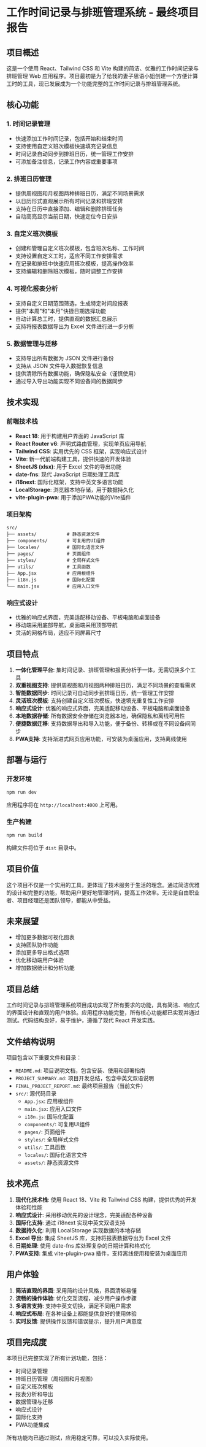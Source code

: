 # 工作时间记录与排班管理系统 - 最终项目报告

## 项目概述

这是一个使用 React、Tailwind CSS 和 Vite 构建的简洁、优雅的工作时间记录与排班管理 Web 应用程序。项目最初是为了给我的妻子思语小姐创建一个方便计算工时的工具，现已发展成为一个功能完整的工作时间记录与排班管理系统。

## 核心功能

### 1. 时间记录管理
- 快速添加工作时间记录，包括开始和结束时间
- 支持使用自定义班次模板快速填充记录信息
- 时间记录自动同步到排班日历，统一管理工作安排
- 可添加备注信息，记录工作内容或重要事项

### 2. 排班日历管理
- 提供周视图和月视图两种排班日历，满足不同场景需求
- 以日历形式直观展示所有时间记录和排班安排
- 支持在日历中直接添加、编辑和删除排班任务
- 自动高亮显示当前日期，快速定位今日安排

### 3. 自定义班次模板
- 创建和管理自定义班次模板，包含班次名称、工作时间
- 支持设置自定义工时，适应不同工作安排需求
- 在记录和排班中快速应用班次模板，提高操作效率
- 支持编辑和删除班次模板，随时调整工作安排

### 4. 可视化报表分析
- 支持自定义日期范围筛选，生成特定时间段报表
- 提供"本周"和"本月"快捷日期选择功能
- 自动计算总工时，提供直观的数据汇总展示
- 支持将报表数据导出为 Excel 文件进行进一步分析

### 5. 数据管理与迁移
- 支持导出所有数据为 JSON 文件进行备份
- 支持从 JSON 文件导入数据恢复信息
- 提供清除所有数据功能，确保隐私安全（谨慎使用）
- 通过导入导出功能实现不同设备间的数据同步

## 技术实现

### 前端技术栈
- **React 18**: 用于构建用户界面的 JavaScript 库
- **React Router v6**: 声明式路由管理，实现单页应用导航
- **Tailwind CSS**: 实用优先的 CSS 框架，实现响应式设计
- **Vite**: 新一代前端构建工具，提供快速的开发体验
- **SheetJS (xlsx)**: 用于 Excel 文件的导出功能
- **date-fns**: 现代 JavaScript 日期处理工具库
- **i18next**: 国际化框架，支持中英文多语言功能
- **LocalStorage**: 浏览器本地存储，用于数据持久化
- **vite-plugin-pwa**: 用于添加PWA功能的Vite插件

### 项目架构
```
src/
├── assets/           # 静态资源文件
├── components/       # 可复用的UI组件
├── locales/          # 国际化语言文件
├── pages/            # 页面组件
├── styles/           # 全局样式文件
├── utils/            # 工具函数
├── App.jsx           # 应用根组件
├── i18n.js           # 国际化配置
└── main.jsx          # 应用入口文件
```

### 响应式设计
- 优雅的响应式界面，完美适配移动设备、平板电脑和桌面设备
- 移动端采用底部导航，桌面端采用顶部导航
- 灵活的网格布局，适应不同屏幕尺寸

## 项目特点

1. **一体化管理平台**: 集时间记录、排班管理和报表分析于一体，无需切换多个工具
2. **双重视图支持**: 提供周视图和月视图两种排班日历，满足不同场景的查看需求
3. **智能数据同步**: 时间记录可自动同步到排班日历，统一管理工作安排
4. **灵活班次模板**: 支持创建自定义班次模板，快速填充重复性工作安排
5. **响应式设计**: 优雅的响应式界面，完美适配移动设备、平板电脑和桌面设备
6. **本地数据存储**: 所有数据安全存储在浏览器本地，确保隐私和离线可用性
7. **便捷数据迁移**: 支持数据导出和导入功能，便于备份、转移或在不同设备间同步
8. **PWA支持**: 支持渐进式网页应用功能，可安装为桌面应用，支持离线使用

## 部署与运行

### 开发环境
```bash
npm run dev
```
应用程序将在 `http://localhost:4000` 上可用。

### 生产构建
```bash
npm run build
```
构建文件将位于 `dist` 目录中。

## 项目价值

这个项目不仅是一个实用的工具，更体现了技术服务于生活的理念。通过简洁优雅的设计和完整的功能，帮助用户更好地管理时间，提高工作效率。无论是自由职业者、项目经理还是团队领导，都能从中受益。

## 未来展望

- 增加更多数据可视化图表
- 支持团队协作功能
- 添加更多导出格式选项
- 优化移动端用户体验
- 增加数据统计和分析功能

## 项目总结

工作时间记录与排班管理系统项目成功实现了所有要求的功能，具有简洁、响应式的界面设计和直观的用户体验。应用程序功能完整，所有核心功能都已实现并通过测试。代码结构良好，易于维护，遵循了现代 React 开发实践。

## 文件结构说明

项目包含以下重要文件和目录：

- `README.md`: 项目说明文档，包含安装、使用和部署指南
- `PROJECT_SUMMARY.md`: 项目开发总结，包含中英文双语说明
- `FINAL_PROJECT_REPORT.md`: 最终项目报告（当前文件）
- `src/`: 源代码目录
  - `App.jsx`: 应用根组件
  - `main.jsx`: 应用入口文件
  - `i18n.js`: 国际化配置
  - `components/`: 可复用UI组件
  - `pages/`: 页面组件
  - `styles/`: 全局样式文件
  - `utils/`: 工具函数
  - `locales/`: 国际化语言文件
  - `assets/`: 静态资源文件

## 技术亮点

1. **现代化技术栈**: 使用 React 18、Vite 和 Tailwind CSS 构建，提供优秀的开发体验和性能
2. **响应式设计**: 采用移动优先的设计理念，完美适配各种设备
3. **国际化支持**: 通过 i18next 实现中英文双语支持
4. **数据持久化**: 利用 LocalStorage 实现数据的本地存储
5. **Excel 导出**: 集成 SheetJS 库，支持将报表数据导出为 Excel 文件
6. **日期处理**: 使用 date-fns 库处理复杂的日期计算和格式化
7. **PWA支持**: 集成 vite-plugin-pwa 插件，支持离线使用和安装为桌面应用

## 用户体验

1. **简洁直观的界面**: 采用简约设计风格，界面清晰易懂
2. **流畅的操作体验**: 优化交互流程，减少用户操作步骤
3. **多语言支持**: 支持中英文切换，满足不同用户需求
4. **响应式布局**: 在各种设备上都能提供良好的使用体验
5. **实时反馈**: 提供操作反馈和错误提示，提升用户满意度

## 项目完成度

本项目已完整实现了所有计划功能，包括：
- 时间记录管理
- 排班日历管理（周视图和月视图）
- 自定义班次模板
- 报表分析和导出
- 数据管理与迁移
- 响应式设计
- 国际化支持
- PWA功能集成

所有功能均已通过测试，应用稳定可靠，可以投入实际使用。